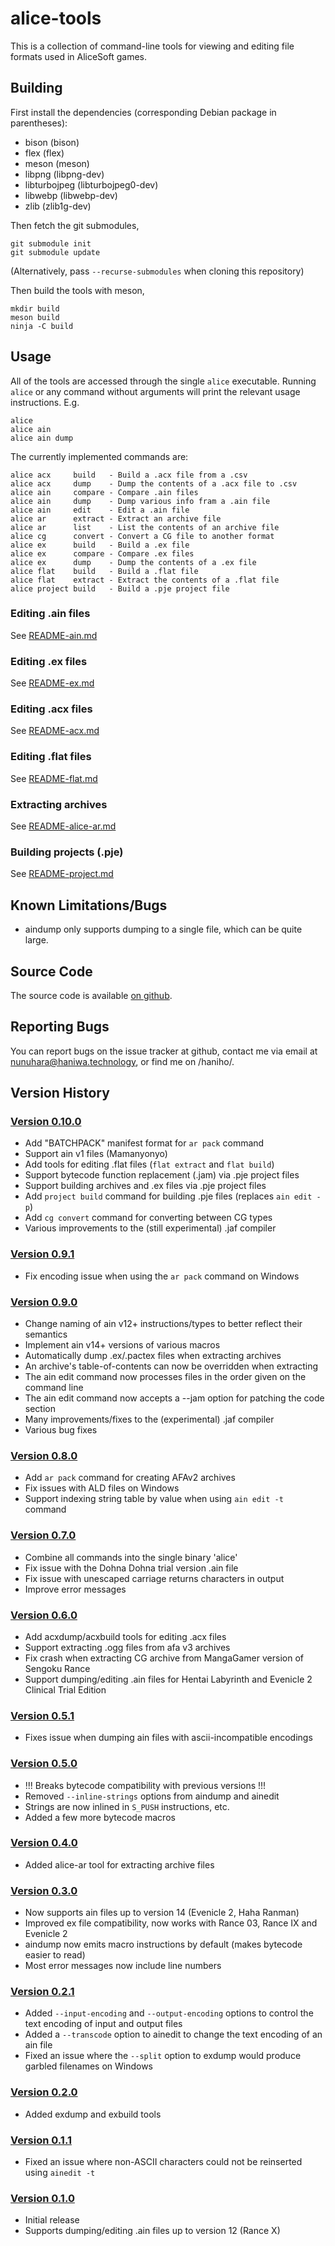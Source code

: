 alice-tools
===========

This is a collection of command-line tools for viewing and editing file formats
used in AliceSoft games.

Building
--------

First install the dependencies (corresponding Debian package in parentheses):

* bison (bison)
* flex (flex)
* meson (meson)
* libpng (libpng-dev)
* libturbojpeg (libturbojpeg0-dev)
* libwebp (libwebp-dev)
* zlib (zlib1g-dev)

Then fetch the git submodules,

    git submodule init
    git submodule update

(Alternatively, pass `--recurse-submodules` when cloning this repository)

Then build the tools with meson,

    mkdir build
    meson build
    ninja -C build

Usage
-----

All of the tools are accessed through the single `alice` executable. Running
`alice` or any command without arguments will print the relevant usage
instructions. E.g.

    alice
    alice ain
    alice ain dump

The currently implemented commands are:

    alice acx     build   - Build a .acx file from a .csv
    alice acx     dump    - Dump the contents of a .acx file to .csv
    alice ain     compare - Compare .ain files
    alice ain     dump    - Dump various info fram a .ain file
    alice ain     edit    - Edit a .ain file
    alice ar      extract - Extract an archive file
    alice ar      list    - List the contents of an archive file
    alice cg      convert - Convert a CG file to another format
    alice ex      build   - Build a .ex file
    alice ex      compare - Compare .ex files
    alice ex      dump    - Dump the contents of a .ex file
    alice flat    build   - Build a .flat file
    alice flat    extract - Extract the contents of a .flat file
    alice project build   - Build a .pje project file

### Editing .ain files

See [README-ain.md](https://haniwa.technology/alice-tools/README-ain.html)

### Editing .ex files

See [README-ex.md](https://haniwa.technology/alice-tools/README-ex.html)

### Editing .acx files

See [README-acx.md](https://haniwa.technology/alice-tools/README-acx.html)

### Editing .flat files

See [README-flat.md](https://haniwa.technology/alice-tools/README-flat.html)

### Extracting archives

See [README-alice-ar.md](https://haniwa.technology/alice-tools/README-alice-ar.html)

### Building projects (.pje)

See [README-project.md](https://haniwa.technology/alice-tools/README-project.html)

Known Limitations/Bugs
----------------------

* aindump only supports dumping to a single file, which can be quite large.

Source Code
-----------

The source code is available [on github](http://github.com/nunuhara/alice-tools).

Reporting Bugs
--------------

You can report bugs on the issue tracker at github, contact me via email at
nunuhara@haniwa.technology, or find me on /haniho/.

Version History
---------------

### [Version 0.10.0](https://haniwa.technology/alice-tools/alice-tools-0.10.0.zip)

* Add "BATCHPACK" manifest format for `ar pack` command
* Support ain v1 files (Mamanyonyo)
* Add tools for editing .flat files (`flat extract` and `flat build`)
* Support bytecode function replacement (.jam) via .pje project files
* Support building archives and .ex files via .pje project files
* Add `project build` command for building .pje files (replaces `ain edit -p`)
* Add `cg convert` command for converting between CG types
* Various improvements to the (still experimental) .jaf compiler

### [Version 0.9.1](https://haniwa.technology/alice-tools/alice-tools-0.9.1.zip)

* Fix encoding issue when using the `ar pack` command on Windows

### [Version 0.9.0](https://haniwa.technology/alice-tools/alice-tools-0.9.0.zip)

* Change naming of ain v12+ instructions/types to better reflect their semantics
* Implement ain v14+ versions of various macros
* Automatically dump .ex/.pactex files when extracting archives
* An archive's table-of-contents can now be overridden when extracting
* The ain edit command now processes files in the order given on the command line
* The ain edit command now accepts a --jam option for patching the code section
* Many improvements/fixes to the (experimental) .jaf compiler
* Various bug fixes

### [Version 0.8.0](https://haniwa.technology/alice-tools/alice-tools-0.8.0.zip)

* Add `ar pack` command for creating AFAv2 archives
* Fix issues with ALD files on Windows
* Support indexing string table by value when using `ain edit -t` command

### [Version 0.7.0](https://haniwa.technology/alice-tools/alice-tools-0.7.0.zip)

* Combine all commands into the single binary 'alice'
* Fix issue with the Dohna Dohna trial version .ain file
* Fix issue with unescaped carriage returns characters in output
* Improve error messages

### [Version 0.6.0](https://haniwa.technology/alice-tools/alice-tools-0.6.0.zip)

* Add acxdump/acxbuild tools for editing .acx files
* Support extracting .ogg files from afa v3 archives
* Fix crash when extracting CG archive from MangaGamer version of Sengoku Rance
* Support dumping/editing .ain files for Hentai Labyrinth and Evenicle 2
  Clinical Trial Edition

### [Version 0.5.1](https://haniwa.technology/alice-tools/alice-tools-0.5.1.zip)

* Fixes issue when dumping ain files with ascii-incompatible encodings

### [Version 0.5.0](https://haniwa.technology/alice-tools/alice-tools-0.5.0.zip)

* !!! Breaks bytecode compatibility with previous versions !!!
* Removed `--inline-strings` options from aindump and ainedit
* Strings are now inlined in `S_PUSH` instructions, etc.
* Added a few more bytecode macros

### [Version 0.4.0](https://haniwa.technology/alice-tools/alice-tools-0.4.0.zip)

* Added alice-ar tool for extracting archive files

### [Version 0.3.0](https://haniwa.technology/alice-tools/alice-tools-0.3.0.zip)

* Now supports ain files up to version 14 (Evenicle 2, Haha Ranman)
* Improved ex file compatibility, now works with Rance 03, Rance IX and Evenicle 2
* aindump now emits macro instructions by default (makes bytecode easier to read)
* Most error messages now include line numbers

### [Version 0.2.1](https://haniwa.technology/alice-tools/alice-tools-0.2.1.zip)

* Added `--input-encoding` and `--output-encoding` options to control the text
  encoding of input and output files
* Added a `--transcode` option to ainedit to change the text encoding of an ain
  file
* Fixed an issue where the `--split` option to exdump would produce garbled
  filenames on Windows

### [Version 0.2.0](https://haniwa.technology/alice-tools/alice-tools-0.2.0.zip)

* Added exdump and exbuild tools

### [Version 0.1.1](https://haniwa.technology/alice-tools/alice-tools-0.1.1.zip)

* Fixed an issue where non-ASCII characters could not be reinserted using
  `ainedit -t`

### [Version 0.1.0](https://haniwa.technology/alice-tools/alice-tools-0.1.0.zip)

* Initial release
* Supports dumping/editing .ain files up to version 12 (Rance X)
